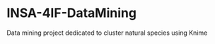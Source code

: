 INSA-4IF-DataMining
===================

Data mining project dedicated to cluster natural species using Knime
